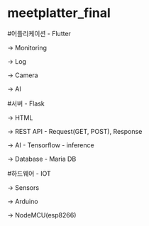 # meetplatter_final

#어플리케이션 - Flutter

-> Monitoring

-> Log

-> Camera

-> AI



#서버 - Flask

-> HTML

-> REST API - Request(GET, POST), Response

-> AI - Tensorflow - inference

-> Database - Maria DB



#하드웨어 - IOT

-> Sensors

-> Arduino

-> NodeMCU(esp8266)
